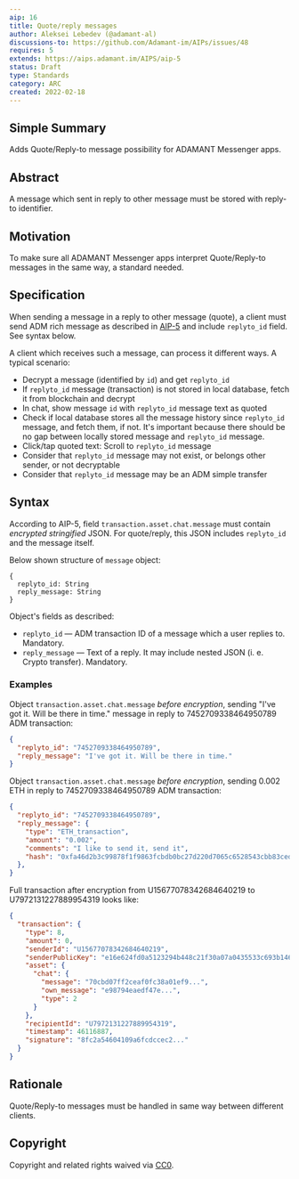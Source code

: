 ```yaml
---
aip: 16
title: Quote/reply messages
author: Aleksei Lebedev (@adamant-al)
discussions-to: https://github.com/Adamant-im/AIPs/issues/48
requires: 5
extends: https://aips.adamant.im/AIPS/aip-5
status: Draft
type: Standards
category: ARC
created: 2022-02-18
---
```


## Simple Summary

Adds Quote/Reply-to message possibility for ADAMANT Messenger apps.

## Abstract
<!--A short (~200 word) description of the technical issue being addressed.-->
A message which sent in reply to other message must be stored with reply-to identifier.

## Motivation

To make sure all ADAMANT Messenger apps interpret Quote/Reply-to messages in the same way, a standard needed.

## Specification

When sending a message in a reply to other message (quote), a client must send ADM rich message as described in [AIP-5](https://aips.adamant.im/AIPS/aip-5) and include `replyto_id` field. See syntax below.

A client which receives such a message, can process it different ways. A typical scenario:

- Decrypt a message (identified by `id`) and get `replyto_id`
- If `replyto_id` message (transaction) is not stored in local database, fetch it from blockchain and decrypt
- In chat, show message `id` with `replyto_id` message text as quoted
- Check if local database stores all the message history since `replyto_id` message, and fetch them, if not. It's important because there should be no gap between locally stored message and `replyto_id` message.
- Click/tap quoted text: Scroll to `replyto_id` message
- Consider that `replyto_id` message may not exist, or belongs other sender, or not decryptable
- Consider that `replyto_id` message may be an ADM simple transfer

## Syntax

According to AIP-5, field `transaction.asset.chat.message` must contain *encrypted stringified* JSON. For quote/reply, this JSON includes `replyto_id` and the message itself.

Below shown structure of `message` object:

````
{
  replyto_id: String
  reply_message: String
}
````

Object's fields as described:

- `replyto_id` — ADM transaction ID of a message which a user replies to. Mandatory.
- `reply_message` — Text of a reply. It may include nested JSON (i. e. Crypto transfer). Mandatory.

### Examples

Object `transaction.asset.chat.message` *before encryption*, sending "I've got it. Will be there in time." message in reply to 7452709338464950789 ADM transaction:

```` json
{
  "replyto_id": "7452709338464950789",
  "reply_message": "I've got it. Will be there in time."
}
````

Object `transaction.asset.chat.message` *before encryption*, sending 0.002 ETH in reply to 7452709338464950789 ADM transaction:

```` json
{
  "replyto_id": "7452709338464950789",
  "reply_message": {
    "type": "ETH_transaction",
    "amount": "0.002",
    "comments": "I like to send it, send it",
    "hash": "0xfa46d2b3c99878f1f9863fcbdb0bc27d220d7065c6528543cbb83ced84487deb"
  },
}
````

Full transaction after encryption from U15677078342684640219 to U7972131227889954319 looks like:

```` json
{
  "transaction": {
    "type": 8,
    "amount": 0,
    "senderId": "U15677078342684640219",
    "senderPublicKey": "e16e624fd0a5123294b448c21f30a07a0435533c693b146b14e66830e4e20404",
    "asset": {
      "chat": {
        "message": "70cbd07ff2ceaf0fc38a01ef9...",
        "own_message": "e98794eaedf47e...",
        "type": 2
      }
    },
    "recipientId": "U7972131227889954319",
    "timestamp": 46116887,
    "signature": "8fc2a54604109a6fcdccec2..."
  }
}
````

## Rationale

Quote/Reply-to messages must be handled in same way between different clients.

## Copyright

Copyright and related rights waived via [CC0](https://creativecommons.org/publicdomain/zero/1.0/).
